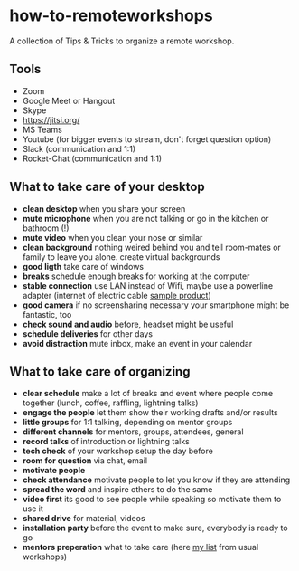 # how-to-remoteworkshops
A collection of Tips &amp; Tricks to organize a remote workshop.

## Tools
* Zoom
* Google Meet or Hangout
* Skype
* https://jitsi.org/
* MS Teams
* Youtube (for bigger events to stream, don't forget question option)
* Slack (communication and 1:1)
* Rocket-Chat (communication and 1:1)

## What to take care of your desktop
* **clean desktop** when you share your screen
* **mute microphone** when you are not talking or go in the kitchen or bathroom (!)
* **mute video** when you clean your nose or similar
* **clean background** nothing weired behind you and tell room-mates or family to leave you alone. create virtual backgrounds 
* **good ligth** take care of windows
* **breaks** schedule enough breaks for working at the computer
* **stable connection** use LAN instead of Wifi, maybe use a powerline adapter (internet of electric cable [sample product](https://www.amazon.de/gp/product/B00ADW9R22/ref=ppx_yo_dt_b_asin_title_o05_s00?ie=UTF8&psc=1))
* **good camera** if no screensharing necessary your smartphone might be fantastic, too
* **check sound and audio** before, headset might be useful
* **schedule deliveries** for other days
* **avoid distraction** mute inbox, make an event in your calendar

## What to take care of organizing
* **clear schedule** make a lot of breaks and event where people come together (lunch, coffee, raffling, lightning talks)
* **engage the people** let them show their working drafts and/or results
* **little groups** for 1:1 talking, depending on mentor groups
* **different channels** for mentors, groups, attendees, general
* **record talks** of introduction or lightning talks
* **tech check** of your workshop setup the day before
* **room for question** via chat, email
* **motivate people**
* **check attendance** motivate people to let you know if they are attending
* **spread the word** and inspire others to do the same
* **video first** its good to see people while speaking so motivate them to use it
* **shared drive** for material, videos
* **installation party** before the event to make sure, everybody is ready to go
* **mentors preperation** what to take care (here [my list](https://github.com/ng-girls/organizers-guide/blob/master/2-before-the-workshop/mentors_preperation.md) from usual workshops)
